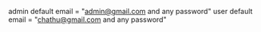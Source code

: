 admin default email = "admin@gmail.com and any password"
user default email = "chathu@gmail.com and any password"
